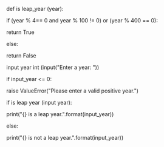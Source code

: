 def is leap_year (year):

if (year % 4== 0 and year % 100 != 0) or (year % 400 == 0):

return True

else:

return False

input year int (input("Enter a year: "))

if input_year <= 0:

raise ValueError("Please enter a valid positive year.")

if is leap year (input year):

print("{} is a leap year.".format(input_year))

else:

print("{} is not a leap year.".format(input_year))
